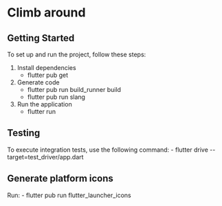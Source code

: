 # Climb around

## Getting Started

To set up and run the project, follow these steps:
1. Install dependencies
    - flutter pub get
2. Generate code
    - flutter pub run build_runner build
    - flutter pub run slang
3. Run the application
    - flutter run

## Testing

To execute integration tests, use the following command:
    - flutter drive --target=test_driver/app.dart

## Generate platform icons

Run: 
    - flutter pub run flutter_launcher_icons


